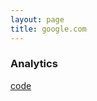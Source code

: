 ```yaml
---
layout: page
title: google.com
---
```


### Analytics

[code](https://docs.google.com/a/oocn.eu/spreadsheets/d/1gSAa7pJxOAoPeId7nsfIY1ArApFvr7rZgH8nIHasHJg)

### 

